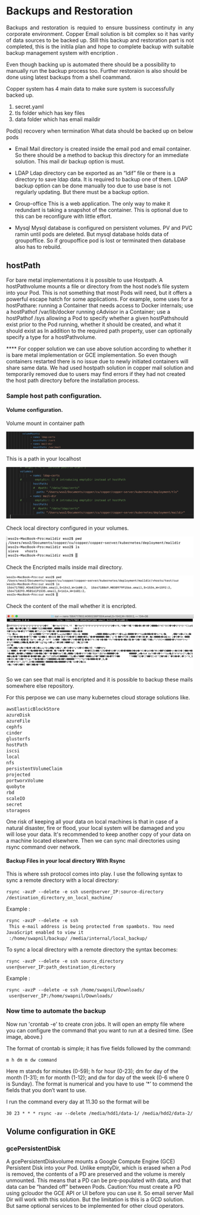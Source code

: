 
# Backups and Restoration



<p align="justify">
Backups and restoration is requied to ensure bussiness continuty in any corporate environment. Copper Email solution is bit complex so it has varity of data sources to be backed up. 
Still this backup and restoration part is not completed, this is the initila plan and hope to complete backup with suitable backup management system with encription .

Even though backing up is automated there should be a possibility to manually run the backup process too. Further restoraion is also should be done using latest backups from a shell coammand.

</p>

Copper system has 4 main data to make sure system is successfully backed up.

1. secret.yaml 
2. tls folder which has key files
3. data folder which has email maildir 


Pod(s) recovery when termination
What data should be backed up on below pods

*    Email
    Mail directory is created inside the email pod and email container. So there should be a method to backup this directory for an immediate solution. This mail dir backup option is must.

*    LDAP
    Ldap directory can be exported as an “ldif” file or there is a directory to save ldap data. It is required to backup one of them. LDAP backup option can be done manually too due to use base is not regularly updating. But there must be a backup option.

*    Group-office
    This is a web application. The only way to make it redundant is taking a snapshot of the container. This is optional due to this can be reconfigure with little effort.


*    Mysql
    Mysql database is configured on persistent volumes. PV and PVC ramin until pods are deleted. But mysql database holds data of groupoffice. So if groupoffice pod is lost or terminated then database also has to rebuild.



## hostPath
<p align="justify">


For bare metal implementations it is possible to use Hostpath.
A hostPathvolume mounts a file or directory from the host node’s file system into your Pod. This is not something that most Pods will need, but it offers a powerful escape hatch for some applications.
For example, some uses for a hostPathare:
running a Container that needs access to Docker internals; use a hostPathof /var/lib/docker
running cAdvisor in a Container; use a hostPathof /sys
allowing a Pod to specify whether a given hostPathshould exist prior to the Pod running, whether it should be created, and what it should exist as
In addition to the required path property, user can optionally specify a type for a hostPathvolume.


**** For copper solution we can use above solution according to whether it is bare metal implementation or GCE implementation.  So even though containers restarted there is no issue due to newly initiated containers will share same data. We had used hostpath solution in copper mail solution and temporarily removed due to users may find errors if they had not created the host path directory before the installation process.


</p>

### Sample host path configuration.


#### Volume configuration.

Volume mount in container path


![Volume Mounts](images/backup/volumemount.png)



This is a path in your localhost


![Volumes](images/backup/volume.png)


Check local directory configured in your volumes.


![Path](images/backup/pwd.png)


Check the Encripted mails inside mail directory.


![Mail directory](images/backup/maildir.png)


Check the content of the mail whether it is encripted.


![Encrypted mail](images/backup/mail.png)


So we can see that mail is encripted and it is possible to backup these mails somewhere else repository.

For this perpose we can use many kubernetes cloud storage solutions like. 

    awsElasticBlockStore
    azureDisk
    azureFile
    cephfs
    cinder
    glusterfs
    hostPath
    iscsi
    local
    nfs
    persistentVolumeClaim
    projected
    portworxVolume
    quobyte
    rbd
    scaleIO
    secret
    storageos

One risk of keeping all your data on local machines is that in case of a natural disaster, fire or flood, your local system will be damaged and you will lose your data. It's recommended to keep another copy of your data on a machine located elsewhere.
Then we can sync mail directories using rsync command over network.

#### Backup Files in your local directory With Rsync

This is where ssh protocol comes into play. I use the following syntax to sync a remote directory with a local directory:

    rsync -avzP --delete -e ssh user@server_IP:source-directory /destination_directory_on_local_machine/

Example :

```
rsync -avzP --delete -e ssh 
 This e-mail address is being protected from spambots. You need JavaScript enabled to view it
 :/home/swapnil/backup/ /media/internal/local_backup/
```

To sync a local directory with a remote directory the syntax becomes:

    rsync -avzP --delete -e ssh source_directory user@server_IP:path_destination_directory

Example :

```
rsync -avzP --delete -e ssh /home/swapnil/Downloads/ 
 user@server_IP:/home/swapnil/Downloads/
```

### Now time to automate the backup
Now run 'crontab -e' to create cron jobs. It will open an empty file where you can configure the command that you want to run at a desired time. (See image, above.)

The format of crontab is simple; it has five fields followed by the command:

    m h dm m dw command

Here m stands for minutes (0-59); h for hour (0-23); dm for day of the month (1-31); m for month (1-12); and dw for day of the week (0-6 where 0 is Sunday). The format is numerical and you have to use ‘*’ to commend the fields that you don’t want to use.

I run the command every day at 11.30 so the format will be

    30 23 * * * rsync -av --delete /media/hdd1/data-1/ /media/hdd2/data-2/



## Volume configuration in GKE

### gcePersistentDisk
<p align="justify">

A gcePersistentDiskvolume mounts a Google Compute Engine (GCE) Persistent Disk into your Pod. Unlike emptyDir, which is erased when a Pod is removed, the contents of a PD are preserved and the volume is merely unmounted. This means that a PD can be pre-populated with data, and that data can be “handed off” between Pods.
Caution:You must create a PD using gcloudor the GCE API or UI before you can use it.
	So email server Mail Dir will work with this solution. But the limitation is this is a GCD solution. But same optional services to be implemented for other cloud operators.



</p>